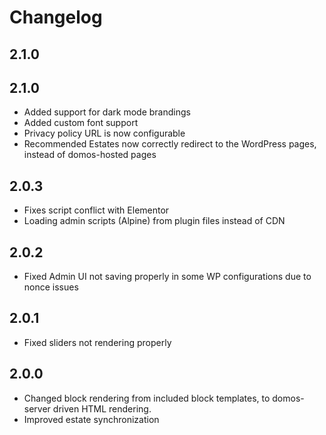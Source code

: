 # Changelog

## 2.1.0

## 2.1.0
- Added support for dark mode brandings
- Added custom font support
- Privacy policy URL is now configurable
- Recommended Estates now correctly redirect to the WordPress pages, instead of domos-hosted pages

## 2.0.3
- Fixes script conflict with Elementor
- Loading admin scripts (Alpine) from plugin files instead of CDN

## 2.0.2
- Fixed Admin UI not saving properly in some WP configurations due to nonce issues

## 2.0.1
- Fixed sliders not rendering properly

## 2.0.0
- Changed block rendering from included block templates, to domos-server driven HTML rendering.
- Improved estate synchronization
